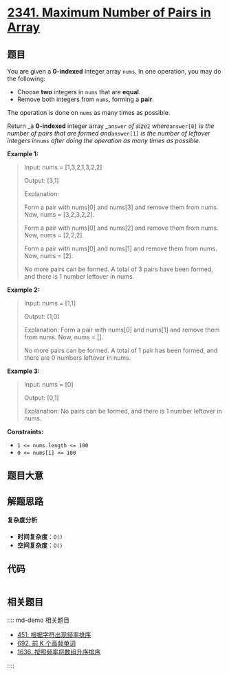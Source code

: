 # [2341. Maximum Number of Pairs in Array](https://leetcode.com/problems/maximum-number-of-pairs-in-array/)

## 题目

You are given a **0-indexed** integer array `nums`. In one operation, you may
do the following:

- Choose **two** integers in `nums` that are **equal**.
- Remove both integers from `nums`, forming a **pair**.

The operation is done on `nums` as many times as possible.

Return _a **0-indexed** integer array _`answer` _of size_`2`
_where_`answer[0]` _is the number of pairs that are formed and_`answer[1]` _is
the number of leftover integers in_`nums` _after doing the operation as many
times as possible_.

**Example 1:**

> Input: nums = [1,3,2,1,3,2,2]
>
> Output: [3,1]
>
> Explanation:
>
> Form a pair with nums[0] and nums[3] and remove them from nums. Now, nums = [3,2,3,2,2].
>
> Form a pair with nums[0] and nums[2] and remove them from nums. Now, nums = [2,2,2].
>
> Form a pair with nums[0] and nums[1] and remove them from nums. Now, nums = [2].
>
> No more pairs can be formed. A total of 3 pairs have been formed, and there is 1 number leftover in nums.

**Example 2:**

> Input: nums = [1,1]
>
> Output: [1,0]
>
> Explanation: Form a pair with nums[0] and nums[1] and remove them from nums. Now, nums = [].
>
> No more pairs can be formed. A total of 1 pair has been formed, and there are 0 numbers leftover in nums.

**Example 3:**

> Input: nums = [0]
>
> Output: [0,1]
>
> Explanation: No pairs can be formed, and there is 1 number leftover in nums.

**Constraints:**

- `1 <= nums.length <= 100`
- `0 <= nums[i] <= 100`

## 题目大意

## 解题思路

#### 复杂度分析

- **时间复杂度**：`O()`
- **空间复杂度**：`O()`

## 代码

```javascript

```

## 相关题目

:::: md-demo 相关题目

- [451. 根据字符出现频率排序](https://leetcode.com/problems/sort-characters-by-frequency)
- [692. 前 K 个高频单词](https://leetcode.com/problems/top-k-frequent-words)
- [1636. 按照频率将数组升序排序](https://leetcode.com/problems/sort-array-by-increasing-frequency)

::::
